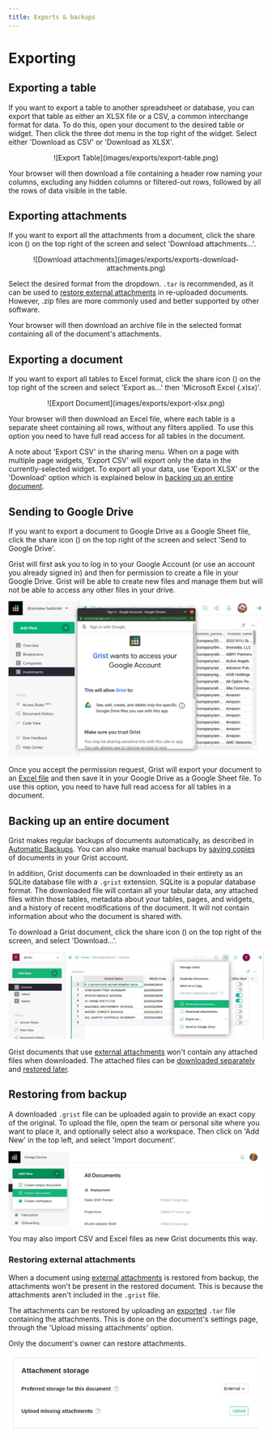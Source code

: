 ```yaml
---
title: Exports & backups
---
```


# Exporting

## Exporting a table

If you want to export a table to another spreadsheet or database,
you can export that table as either an XLSX file or a CSV, a common interchange format for data.
To do this, open your document to the desired table or widget. Then click the three dot menu in the top right of the widget. 
Select either 'Download as CSV' or 'Download as XLSX'.

<center>![Export Table](images/exports/export-table.png)</center>

Your browser will then download a file containing a header row
naming your columns, excluding any hidden columns or filtered-out rows, followed by all the
rows of data visible in the table.

## Exporting attachments

If you want to export all the attachments from a document, click the share icon
(<span class="grist-icon" style="--icon: var(--icon-Share)"></span>)
on the top right of the screen and select 'Download attachments...'.

<center>![Download attachments](images/exports/exports-download-attachments.png)</center>

Select the desired format from the dropdown. `.tar` is recommended, as it can be used to 
[restore external attachments](exports.md#restoring-external-attachments) in re-uploaded documents.
However, .zip files are more commonly used and better supported by other software.

Your browser will then download an archive file in the selected format containing all of the document's attachments. 

## Exporting a document

If you want to export all tables to Excel format, click the share icon
(<span class="grist-icon" style="--icon: var(--icon-Share)"></span>)
on the top right of the screen and select 'Export as...' then 'Microsoft Excel (.xlsx)'.

<center>![Export Document](images/exports/export-xlsx.png)</center>

Your browser will then download an Excel file, where each table is a separate sheet
containing all rows, without any filters applied. To use this option you need to have full
read access for all tables in the document.

A note about 'Export CSV' in the sharing menu. When on a page with multiple page widgets, 'Export CSV' will export only the data in the
currently-selected widget. To export all your data, use 'Export XLSX' or the 'Download' option which is explained below in [backing up an entire document](exports.md#backing-up-an-entire-document).

## Sending to Google Drive

If you want to export a document to Google Drive as a Google Sheet file, click the
share icon (<span class="grist-icon" style="--icon: var(--icon-Share)"></span>)
on the top right of the screen and select 'Send to Google Drive'.

Grist will first ask you to log in to your Google Account (or use an account you already
signed in) and then for permission to create a file in your Google Drive. Grist will be
able to create new files and manage them but will not be able to access any other files in
your drive.

![exports-send-to-google](images/exports/exports-send-to-google.png)

Once you accept the permission request, Grist will export your document to an 
[Excel file](exports.md#exporting-a-document) and then save it in your Google Drive as a
Google Sheet file. To use this option, you need to have full read access for all tables in
a document.

## Backing up an entire document

Grist makes regular backups of documents automatically, as described in [Automatic
Backups](automatic-backups.md). You can also make manual backups by [saving
copies](copying-docs.md#copying-for-backup-purposes) of documents in your Grist account.

In addition, Grist documents can be downloaded in their entirety as an SQLite database
file with a `.grist` extension.  SQLite is a popular database format.
The downloaded file will contain all your tabular data, any attached
files within those tables, metadata about your tables, pages, and
widgets, and a history of recent modifications of the document.  It
will not contain information about who the document is shared with.

To download a Grist document, click the share icon
(<span class="grist-icon" style="--icon: var(--icon-Share)"></span>)
on the top right of the screen, and select 'Download...'.

![exports-download](images/exports/exports-download.png)

Grist documents that use [external attachments](document-settings.md#external-attachments) won't contain any attached
files when downloaded. The attached files can be [downloaded separately](exports.md#exporting-attachments) and [restored later](exports.md#restoring-external-attachments).

## Restoring from backup

A downloaded `.grist` file can be uploaded again to provide an exact copy of the
original.  To upload the file, open the team or personal site where
you want to place it, and optionally select also a workspace.
Then click on 'Add New' in the top left, and select 'Import document'.

![exports-import-document](images/exports/exports-import-document.png)

You may also import CSV and Excel files as new Grist documents this way.

### Restoring external attachments

When a document using [external attachments](document-settings.md#external-attachments) is restored from backup, 
the attachments won't be present in the restored document.
This is because the attachments aren't included in the `.grist` file.

The attachments can be restored by uploading an [exported](exports.md#exporting-attachments) `.tar` file containing the attachments.
This is done on the document's settings page, through the 'Upload missing attachments' option.

Only the document's owner can restore attachments.

![restoring external attachments](images/exports/exports-restore-attachments.png)
